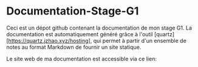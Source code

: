 # Documentation-Stage-G1

Ceci est un dépot github contenant la documentation de mon stage G1.
La documentation est automatiquement généré grâce à l'outil [quartz][https://quartz.jzhao.xyz/hosting], qui permet à partir d'un ensemble de notes au format Markdown de fournir un site statique.

Le site web de ma documentation est accessible via ce lien: 
